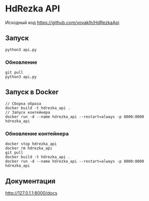# HdRezka API

Исходный код https://github.com/vovaklh/HdRezkaApi


## Запуск

```
python3 api.py
```

### Обновление

```
git pull
python3 api.py
```

## Запуск в Docker

```
// Сборка образа
docker build -t hdrezka_api .
// Запуск контейнера
docker run -d --name hdrezka_api --restart=always -p 8000:8000 hdrezka_api
```

### Обновление контейнера

```
docker stop hdrezka_api
docker rm hdrezka_api
git pull
docker build -t hdrezka_api .
docker run -d --name hdrezka_api --restart=always -p 8000:8000 hdrezka_api
```



## Документация
http://127.0.1.1:8000/docs